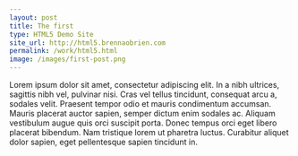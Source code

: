 ```yaml
---
layout: post
title: The first
type: HTML5 Demo Site
site_url: http://html5.brennaobrien.com
permalink: /work/html5.html
image: /images/first-post.png
---
```



Lorem ipsum dolor sit amet, consectetur adipiscing elit. In a nibh ultrices, sagittis nibh vel, pulvinar nisi. Cras vel tellus tincidunt, consequat arcu a, sodales velit. Praesent tempor odio et mauris condimentum accumsan. Mauris placerat auctor sapien, semper dictum enim sodales ac. Aliquam vestibulum augue quis orci suscipit porta. Donec tempus orci eget libero placerat bibendum. Nam tristique lorem ut pharetra luctus. Curabitur aliquet dolor sapien, eget pellentesque sapien tincidunt in.